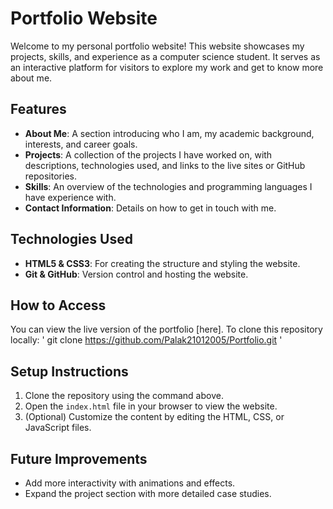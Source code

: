 # Portfolio Website

Welcome to my personal portfolio website! This website showcases my projects, skills, and experience as a computer science student. It serves as an interactive platform for visitors to explore my work and get to know more about me.

## Features

- **About Me**: A section introducing who I am, my academic background, interests, and career goals.
- **Projects**: A collection of the projects I have worked on, with descriptions, technologies used, and links to the live sites or GitHub repositories.
- **Skills**: An overview of the technologies and programming languages I have experience with.
- **Contact Information**: Details on how to get in touch with me.

## Technologies Used

- **HTML5 & CSS3**: For creating the structure and styling the website.
- **Git & GitHub**: Version control and hosting the website.
  
## How to Access

You can view the live version of the portfolio [here]. To clone this repository locally: ' git clone https://github.com/Palak21012005/Portfolio.git '


## Setup Instructions

1. Clone the repository using the command above.
2. Open the `index.html` file in your browser to view the website.
3. (Optional) Customize the content by editing the HTML, CSS, or JavaScript files.

## Future Improvements

- Add more interactivity with animations and effects.
- Expand the project section with more detailed case studies.

